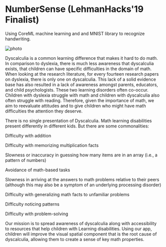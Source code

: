 # NumberSense (LehmanHacks'19 Finalist)

Using CoreML machine learning and and MNIST library to recognize handwriting.

![photo](https://github.com/sabrisonmez54/NumberSense-LehmanHacks-19-finalist-/blob/master/LehmanHacks2019/HackathonGif.gif)

Dyscalculia is a common learning difference that makes it hard to do math. In comparison to dyslexia, there is much less awareness that dyscalculia exists, that children can have specific difficulties in the domain of math. When looking at the research literature, for every fourteen research papers on dyslexia, there is only one on dyscalculia. This lack of a solid evidence base has also resulted in a lack of awareness amongst parents, educators, and child psychologists. These two learning disorders often co-occur. Children with dyslexia struggle with math and children with dyscalculia also often struggle with reading. Therefore, given the importance of math, we aim to reevaluate attitudes and to give children who might have math difficulties the attention they deserve.

There is no single presentation of Dyscalculia. Math learning disabilities present differently in different kids. But there are some commonalities:

Difficulty with addition

Difficulty with memorizing multiplication facts

Slowness or inaccuracy in guessing how many items are in an array (i.e., a pattern of numbers)

Avoidance of math-based tasks

Slowness in arriving at the answers to math problems relative to their peers (although this may also be a symptom of an underlying processing disorder)

Difficulty with generalizing math facts to unfamiliar problems

Difficulty noticing patterns

Difficulty with problem-solving

Our mission is to spread awareness of dyscalculia along with accessibility to resources that help children with Learning disabilities. Using our app, children will improve the visual spatial component that is the root cause of dyscalculia, allowing them to create a sense of key math properties.



